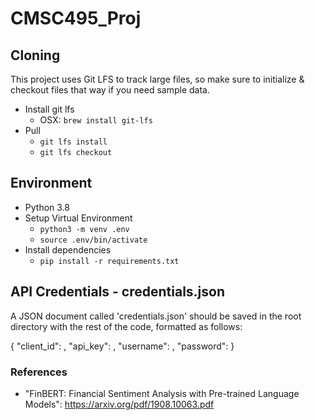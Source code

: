 # CMSC495_Proj


## Cloning
This project uses Git LFS to track large files, so make sure to initialize & checkout files that way if you need sample data.

- Install git lfs
  - OSX: `brew install git-lfs`
- Pull
  - `git lfs install`
  - `git lfs checkout`

## Environment
- Python 3.8
- Setup Virtual Environment
    - `python3 -m venv .env`
    - `source .env/bin/activate`
- Install dependencies
    - `pip install -r requirements.txt`

## API Credentials - credentials.json

A JSON document called 'credentials.json' should be saved in the root directory with the rest of the code,
formatted as follows:

{
  "client_id": <client ID from reddit>,
  "api_key": <secret api key from reddit>,
  "username": <associated reddit username>,
  "password": <associated reddit password>
}

### References

- "FinBERT: Financial Sentiment Analysis with Pre-trained Language Models": https://arxiv.org/pdf/1908.10063.pdf